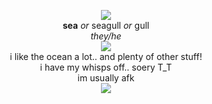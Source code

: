 <p align="center">
 <img src="https://cdn.discordapp.com/attachments/640704471042883654/992973750385508382/anchor_line2.gif"><br>
 <b>sea</b> <i>or</i> seagull <i>or</i> gull<br>
 <i>they/he</i><br>
 <img src="https://cdn.discordapp.com/attachments/640704471042883654/992971380289196143/swimd.gif"><br>
 i like the ocean a lot.. and plenty of other stuff!<br>
 i have my whisps off.. soery T_T<br>
 im usually afk<br>
 <img src="https://cdn.discordapp.com/attachments/640704471042883654/992973750385508382/anchor_line2.gif">
</p>
